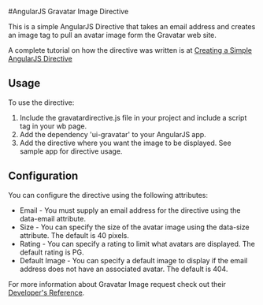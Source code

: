 #AngularJS Gravatar Image Directive

This is a simple AngularJS Directive that takes an email address and creates an image tag to pull an avatar image form the Gravatar web site.

A complete tutorial on how the directive was written is at [Creating a Simple AngularJS Directive](http://codingsmackdown.tv/blog/2012/12/14/creating-a-simple-angularjs-directive/)

## Usage

To use the directive:

1. Include the gravatardirective.js file in your project and include a script tag in your wb page.
2. Add the dependency 'ui-gravatar' to your AngularJS app.
3. Add the directive where you want the image to be displayed. See sample app for directive usage.


## Configuration

You can configure the directive using the following attributes:

* Email - You must supply an email address for the directive using the data-email attribute.
* Size - You can specify the size of the avatar image using the data-size attribute. The default is 40 pixels.
* Rating - You can specify a rating to limit what avatars are displayed. The default rating is PG.
* Default Image - You can specify a default image to display if the email address does not have an associated avatar. The default is 404.

For more information about Gravatar Image request check out their [Developer's Reference](http://en.gravatar.com/site/implement/).

